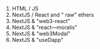 1. HTML / JS
2. NextJS / React and " raw" ethers
3. NextJS & "web3-react"
4. NextJS & "react—moralis"
5. NextJS & "web3Modal"
6. NextJS & "useDapp"
